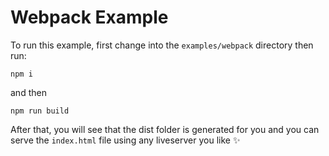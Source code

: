 # Webpack Example

To run this example, first change into the `examples/webpack` directory then
run:

```
npm i
```

and then

```
npm run build
```

After that, you will see that the dist folder is generated for you and you can
serve the `index.html` file using any liveserver you like ✨
